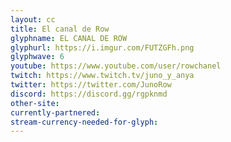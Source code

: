 ```yaml
---
layout: cc
title: El canal de Row
glyphname: EL CANAL DE ROW
glyphurl: https://i.imgur.com/FUTZGFh.png
glyphwave: 6
youtube: https://www.youtube.com/user/rowchanel
twitch: https://www.twitch.tv/juno_y_anya
twitter: https://twitter.com/JunoRow
discord: https://discord.gg/rgpknmd
other-site: 
currently-partnered: 
stream-currency-needed-for-glyph: 
---
```


